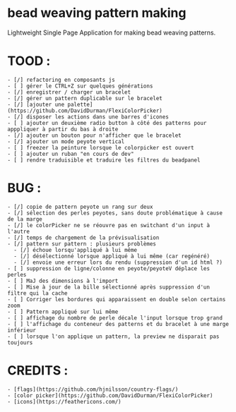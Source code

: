 # bead weaving pattern making

Lightweight Single Page Application for making bead weaving patterns.

# TOOD :

    - [/] refactoring en composants js
    - [ ] gérer le CTRL+Z sur quelques générations
    - [/] enregistrer / charger un bracelet
    - [/] gérer un pattern duplicable sur le bracelet
    - [/] [ajouter une palette](https://github.com/DavidDurman/FlexiColorPicker)
    - [/] disposer les actions dans une barres d'icones
    - [ ] ajouter un deuxième radio button à côté des patterns pour apppliquer à partir du bas à droite
    - [/] ajouter un bouton pour n'afficher que le bracelet
    - [/] ajouter un mode peyote vertical
    - [ ] freezer la peinture lorsque le colorpicker est ouvert
    - [ ] ajouter un ruban "en cours de dev"
    - [ ] rendre traduisible et traduire les filtres du beadpanel

# BUG :

    - [/] copie de pattern peyote un rang sur deux
    - [/] sélection des perles peyotes, sans doute problématique à cause de la marge
    - [/] le colorPicker ne se réouvre pas en switchant d'un input à l'autre
    - [/] temps de chargement de la prévisualisation
    - [/] pattern sur pattern : plusieurs problèmes
      - [/] échoue lorsqu'appliqué à lui même
      - [/] désélectionné lorsque appliqué à lui même (car regénéré)
      - [/] envoie une erreur lors du rendu (suppression d'un id html ?)
    - [ ] suppression de ligne/colonne en peyote/peyoteV déplace les perles
    - [ ] MaJ des dimensions à l'import
    - [ ] Mise à jour de la bille sélectionné après suppression d'un filtre qui la cache
    - [ ] Corriger les bordures qui apparaissent en double selon certains zoom
    - [ ] Pattern appliqué sur lui même
    - [ ] affichage du nombre de perle décale l'input lorsque trop grand
    - [ ] l'affichage du conteneur des patterns et du bracelet à une marge inférieur
    - [ ] lorsque l'on applique un pattern, la preview ne disparait pas toujours

# CREDITS :

    - [flags](https://github.com/hjnilsson/country-flags/)
    - [color picker](https://github.com/DavidDurman/FlexiColorPicker)
    - [icons](https://feathericons.com/)
